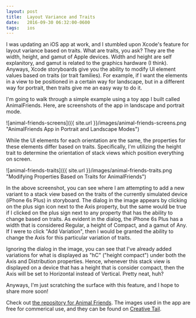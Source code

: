 ```yaml
---
layout: post
title:  Layout Variance and Traits
date:   2016-09-30 06:32:00-0600
tags:	ios
---
```


I was updating an iOS app at work, and I stumbled upon Xcode's feature for layout variance based on traits. What are traits, you ask? They are the width, height, and gamut of Apple devices. Width and height are self explanitory, and gamut is related to the graphics hardware (I think). Anyways, Xcode storyboards give you the ability to modify UI element values based on traits (or trait families). For example, if I want the elements in a view to be positioned in a certain way for landscape, but in a different way for portrait, then traits give me an easy way to do it.

I'm going to walk through a simple example using a toy app I built called AnimalFriends. Here, are screenshots of the app in landscape and portrait mode.

![animal-friends-screens]({{ site.url }}/images/animal-friends-screens.png "AnimalFriends App in Portrait and Landscape Modes")

While the UI elements for each orientation are the same, the properties for these elements differ based on traits. Specifically, I'm utilizing the height trait to determine the orientation of stack views which position everything on screen.

![animal-friends-traits]({{ site.url }}/images/animal-friends-traits.png "Modifying Properties Based on Traits for AnimalFriends")

In the above screenshot, you can see where I am attempting to add a new variant to a stack view based on the traits of the currently simulated device (iPhone 6s Plus) in storyboard. The dialog in the image appears by clicking on the plus sign icon next to the Axis property, but the same would be true if I clicked on the plus sign next to any property that has the ability to change based on traits. As evident in the dialog, the iPhone 6s Plus has a width that is considered Regular, a height of Compact, and a gamut of Any. If I were to click "Add Variation", then I would be granted the ability to change the Axis for this particular variation of traits.

Ignoring the dialog in the image, you can see that I've already added variations for what is displayed as "hC" ("height compact") under both the Axis and Distribution properties. Hence, whenever this stack view is displayed on a device that has a height that is consider compact, then the Axis will be set to Horizontal instead of Vertical. Pretty neat, huh?

Anyways, I'm just scratching the surface with this feature, and I hope to share more soon!

Check out [the repository for Animal Friends](https://github.com/jarrodparkes/AnimalFriends). The images used in the app are free for commerical use, and they can be found on [Creative Tail](https://www.creativetail.com/40-free-flat-animal-icons/).
